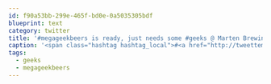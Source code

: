 ```yaml
---
id: f90a53bb-299e-465f-bd0e-0a5035305bdf
blueprint: text
category: twitter
title: '#megageekbeers is ready, just needs some #geeks @ Marten Brewing Bar &amp; Grill instagram.com/p/BCOmIuFEg0U/'
caption: '<span class="hashtag hashtag_local">#<a href="http://tweettemp.darylchymko.ca/?tag=megageekbeers">megageekbeers</a> is ready, just needs some <span class="hashtag hashtag_local">#<a href="http://tweettemp.darylchymko.ca/?tag=geeks">geeks</a> @ Marten Brewing Bar &amp; Grill <a href="https://www.instagram.com/p/BCOmIuFEg0U/" title="https://www.instagram.com/p/BCOmIuFEg0U/" class="link link_untco">instagram.com/p/BCOmIuFEg0U/</a>'
tags:
  - geeks
  - megageekbeers
---
```

